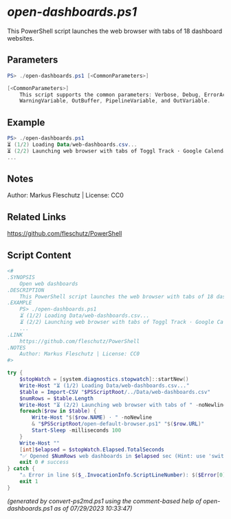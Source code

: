 *open-dashboards.ps1*
================

This PowerShell script launches the web browser with tabs of 18 dashboard websites.

Parameters
----------
```powershell
PS> ./open-dashboards.ps1 [<CommonParameters>]

[<CommonParameters>]
    This script supports the common parameters: Verbose, Debug, ErrorAction, ErrorVariable, WarningAction, 
    WarningVariable, OutBuffer, PipelineVariable, and OutVariable.
```

Example
-------
```powershell
PS> ./open-dashboards.ps1
⏳ (1/2) Loading Data/web-dashboards.csv...
⏳ (2/2) Launching web browser with tabs of Toggl Track · Google Calendar · CNN News...
...

```

Notes
-----
Author: Markus Fleschutz | License: CC0

Related Links
-------------
https://github.com/fleschutz/PowerShell

Script Content
--------------
```powershell
<#
.SYNOPSIS
	Open web dashboards
.DESCRIPTION
	This PowerShell script launches the web browser with tabs of 18 dashboard websites.
.EXAMPLE
	PS> ./open-dashboards.ps1
	⏳ (1/2) Loading Data/web-dashboards.csv...
	⏳ (2/2) Launching web browser with tabs of Toggl Track · Google Calendar · CNN News...
	...
.LINK
	https://github.com/fleschutz/PowerShell
.NOTES
	Author: Markus Fleschutz | License: CC0
#>

try {
	$stopWatch = [system.diagnostics.stopwatch]::startNew()
	Write-Host "⏳ (1/2) Loading Data/web-dashboards.csv..."
	$table = Import-CSV "$PSScriptRoot/../Data/web-dashboards.csv"
	$numRows = $table.Length
	Write-Host "⏳ (2/2) Launching web browser with tabs of " -noNewline
	foreach($row in $table) {
		Write-Host "$($row.NAME) · " -noNewline
		& "$PSScriptRoot/open-default-browser.ps1" "$($row.URL)"
		Start-Sleep -milliseconds 100
	}
	Write-Host ""
	[int]$elapsed = $stopWatch.Elapsed.TotalSeconds
	"✅ Opened $NumRows web dashboards in $elapsed sec (Hint: use 'switch-tabs.ps1' to switch between the tabs automatically)"
	exit 0 # success
} catch {
	"⚠️ Error in line $($_.InvocationInfo.ScriptLineNumber): $($Error[0])"
	exit 1
}
```

*(generated by convert-ps2md.ps1 using the comment-based help of open-dashboards.ps1 as of 07/29/2023 10:33:47)*
